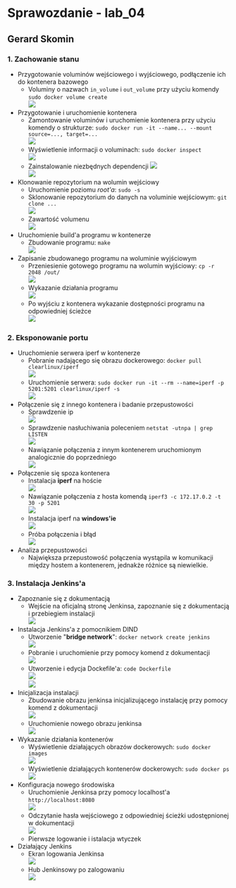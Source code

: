 # Sprawozdanie - lab_04
## Gerard Skomin
### 1. Zachowanie stanu
* Przygotowanie voluminów wejściowego i wyjściowego, podłączenie ich do kontenera bazowego  
  * Voluminy o nazwach `in_volume` i `out_volume` przy użyciu komendy `sudo docker volume create`  
  ![](volume.png)  
* Przygotowanie i uruchomienie kontenera  
  * Zamontowanie voluminów i uruchomienie kontenera przy użyciu komendy o strukturze: `sudo docker run -it --name... --mount source=..., target=...`  
  ![](montowanie.png)  
  * Wyświetlenie informacji o voluminach: `sudo docker inspect`  
  ![](inspect.png)  
  * Zainstalowanie niezbędnych dependencji
  ![](dependencje1.png)  
  ![](dependencje2.png)  
* Klonowanie repozytorium na wolumin wejściowy  
  * Uruchomienie poziomu *root'a*: `sudo -s`  
  * Sklonowanie repozytorium do danych na voluminie wejściowym: `git clone ...`  
  ![](clone.png)  
  * Zawartość volumenu  
  ![](prebuild.png)  
* Uruchomienie build'a programu w kontenerze  
  * Zbudowanie programu: `make`  
  ![](make.png)  
* Zapisanie zbudowanego programu na woluminie wyjściowym  
  * Przeniesienie gotowego programu na wolumin wyjściowy: `cp -r 2048 /out/`  
  ![](cp.png)  
  * Wykazanie działania programu  
  ![](works.png)  
  * Po wyjściu z kontenera wykazanie dostępności programu na odpowiedniej ścieżce  
  ![](works2.png)  

### 2. Eksponowanie portu  
* Uruchomienie serwera iperf w kontenerze  
  * Pobranie nadającego się obrazu dockerowego: `docker pull clearlinux/iperf`  
  ![](clearlinux.png)  
  * Uruchomienie serwera: `sudo docker run -it --rm --name=iperf -p 5201:5201 clearlinux/iperf -s`  
  ![](iperf.png)  
* Połączenie się z innego kontenera i badanie przepustowości  
  * Sprawdzenie ip  
  ![](network.png)  
  * Sprawdzenie nasłuchiwania poleceniem `netstat -utnpa | grep LISTEN`  
  ![](listen.png)  
  * Nawiązanie połączenia z innym kontenerem uruchomionym analogicznie do poprzedniego  
  ![](gb.png)  
* Połączenie się spoza kontenera  
  * Instalacja **iperf** na hoście  
  ![](iperfinstall.png)  
  * Nawiązanie połączenia z hosta komendą `iperf3 -c 172.17.0.2 -t 30 -p 5201`  
  ![](gb2.png)  
  * Instalacja iperf na **windows'ie**  
  ![](iperfinstallwindows.png)  
  * Próba połączenia i błąd  
  ![](windowsfailed.png)  
* Analiza przepustowości  
  * Największa przepustowość połączenia wystąpila w komunikacji między hostem a kontenerem, jednakże różnice są niewielkie.  

### 3. Instalacja Jenkins'a  
* Zapoznanie się z dokumentacją  
  * Wejście na oficjalną stronę Jenkinsa, zapoznanie się z dokumentacją i przebiegiem instalacji  
  ![](doc.png)  
* Instalacja Jenkins'a z pomocnikiem DIND  
  * Utworzenie "**bridge network**": `docker network create jenkins`  
  ![](jenkins1.png)
  * Pobranie i uruchomienie przy pomocy komend z dokumentacji  
  ![](jenkins2.png)  
  * Utworzenie i edycja Dockefile'a: `code Dockerfile`  
  ![](jenkins3.png)  
  ![](jenkins4.png)  
* Inicjalizacja instalacji  
  * Zbudowanie obrazu jenkinsa inicjalizującego instalację przy pomocy komend z dokumentacji  
  ![](jenkins5.png)  
  * Uruchomienie nowego obrazu jenkinsa  
  ![](jenkins6.png)
* Wykazanie działania kontenerów  
  * Wyświetlenie działających obrazów dockerowych: `sudo docker images`  
  ![](jenkins6.png)  
  * Wyświetlenie działających kontenerów dockerowych: `sudo docker ps`  
  ![](jenkins12.png)  
* Konfiguracja nowego środowiska  
  * Uruchomienie Jenkinsa przy pomocy localhost'a `http://localhost:8080`  
  ![](jenkins8.png)  
  * Odczytanie hasła wejściowego z odpowiedniej ścieżki udostępnionej w dokumentacji  
  ![](jenkins9.png)  
  * Pierwsze logowanie i istalacja wtyczek
* Działający Jenkins  
  * Ekran logowania Jenkinsa  
  ![](jenkins10.png)  
  * Hub Jenkinsowy po zalogowaniu  
  ![](jenkins11.png)  